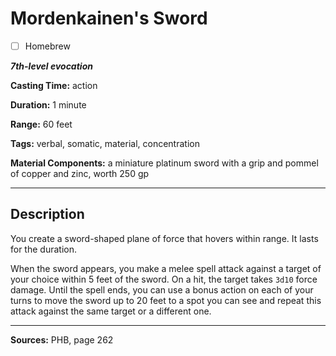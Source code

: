 # Mordenkainen's Sword

- [ ] Homebrew

***7th-level evocation***

**Casting Time:** action

**Duration:** 1 minute

**Range:** 60 feet

**Tags:** verbal, somatic, material, concentration

**Material Components:** a miniature platinum sword with a grip and pommel of copper and zinc, worth 250 gp

---

## Description
You create a sword-shaped plane of force that hovers within range.
It lasts for the duration.

When the sword appears, you make a melee spell attack against a target of your choice within 5 feet of the sword.
On a hit, the target takes `3d10` force damage.
Until the spell ends, you can use a bonus action on each of your turns to move the sword up to 20 feet to a spot you can see and repeat this attack against the same target or a different one.

---

**Sources:** PHB, page 262
